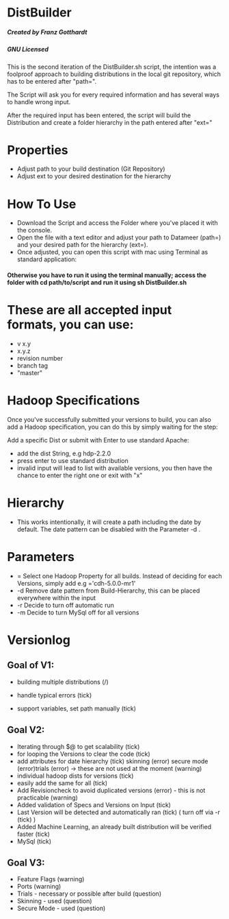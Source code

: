 # DistBuilder
##### Created by Franz Gotthardt
##### GNU Licensed

This is the second iteration of the DistBuilder.sh script, the intention was a foolproof approach to building distributions in the local git repository, which has to be entered after "path=".

The Script will ask you for every required information and has several ways to handle wrong input.

After the required input has been entered, the script will build the Distribution and create a folder hierarchy in the path entered after "ext="

# Properties

* Adjust path to your build destination (Git Repository)
* Adjust ext to your desired destination for the hierarchy
 
# How To Use

* Download the Script and access the Folder where you've placed it with the console. 
* Open the file with a text editor and adjust your path to Datameer (path=) and your desired path for the hierarchy (ext=).
* Once adjusted, you can open this script with mac using Terminal as standard application:
 
#### Otherwise you have to run it using the terminal manually; access the folder with cd path/to/script and run it using sh DistBuilder.sh

# These are all accepted input formats, you can use:

* v x.y
* x.y.z
* revision number
* branch tag
* "master"

# Hadoop Specifications

Once you've successfully submitted your versions to build, you can also add a Hadoop specification, you can do this by simply waiting for the step:

Add a specific Dist or submit with Enter to use standard Apache:

* add the dist String, e.g hdp-2.2.0
* press enter to use standard distribution
* invalid input will lead to list with available versions, you then have the chance to enter the right one or exit with "x"

# Hierarchy

* This works intentionally, it will create a path including the date by default. The date pattern can be disabled with the Parameter -d .

 
# Parameters
 
* = Select one Hadoop Property for all builds. Instead of deciding for each Versions, simply add e.g ='cdh-5.0.0-mr1'
* -d Remove date pattern from Build-Hierarchy, this can be placed everywhere within the input
* -r Decide to turn off automatic run
* -m Decide to turn MySql off for all versions
 
# Versionlog
## Goal of V1:

* building multiple distributions (/)
+ handle typical errors (tick)
* support variables, set path manually (tick)
 
## Goal V2:

+ Iterating through $@ to get scalability (tick)
+ for looping the Versions to clear the code (tick)
+ add attributes for date hierarchy (tick) skinning (error) secure mode (error)trials (error) -> these are not used at the moment (warning)
+ individual hadoop dists for versions (tick)
+ easily add the same for all (tick)
+ Add Revisioncheck to avoid duplicated versions (error) - this is not practicable (warning)
+ Added validation of Specs and Versions on Input (tick)
+ Last Version will be detected and automatically ran (tick) ( turn off via -r (tick) )
+ Added Machine Learning, an already built distribution will be verified faster (tick)
+ MySql (tick)

## Goal V3: 

* Feature Flags (warning)
* Ports (warning)
* Trials - necessary or possible after build (question)
* Skinning - used (question)
* Secure Mode - used (question)
